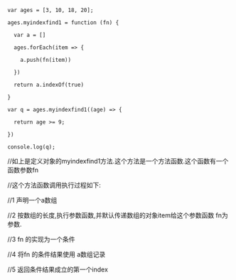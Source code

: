```
var ages = [3, 10, 18, 20];

ages.myindexfind1 = function (fn) {

  var a = []

  ages.forEach(item => {

​    a.push(fn(item))

  })

  return a.indexOf(true)

}

var q = ages.myindexfind1((age) => {

  return age >= 9;

})

console.log(q);
```

//如上是定义对象的myindexfind1方法.这个方法是一个方法函数.这个函数有一个函数参数fn

//这个方法函数调用执行过程如下:

//1 声明一个a数组

//2 按数组的长度,执行参数函数,并默认传递数组的对象item给这个参数函数 fn为参数.

//3 fn 的实现为一个条件

//4 将fn 的条件结果使用 a数组记录

//5 返回条件结果成立的第一个index



